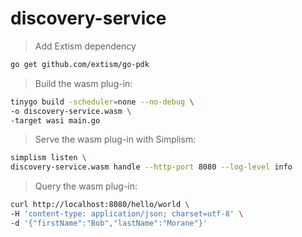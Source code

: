 # discovery-service

> Add Extism dependency
```bash
go get github.com/extism/go-pdk
```

> Build the wasm plug-in:
```bash
tinygo build -scheduler=none --no-debug \
-o discovery-service.wasm \
-target wasi main.go
```

> Serve the wasm plug-in with Simplism:
```bash
simplism listen \
discovery-service.wasm handle --http-port 8080 --log-level info
```

> Query the wasm plug-in:
```bash
curl http://localhost:8080/hello/world \
-H 'content-type: application/json; charset=utf-8' \
-d '{"firstName":"Bob","lastName":"Morane"}'
```
